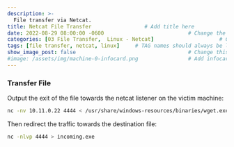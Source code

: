 ```yaml
---
description: >-
  File transfer via Netcat.
title: Netcat File Transfer                 # Add title here
date: 2022-08-29 08:00:00 -0600                           # Change the date to match completion date
categories: [03 File Transfer,  Linux - Netcat]                     # Change Templates to Writeup
tags: [file transfer, netcat, linux]     # TAG names should always be lowercase; replace template with writeup, and add relevant tags
show_image_post: false                                    # Change this to true
#image: /assets/img/machine-0-infocard.png                # Add infocard image here for post preview image
---
```

### Transfer File
Output the exit of the file towards the netcat listener on the victim machine:
```bash
nc -nv 10.11.0.22 4444 < /usr/share/windows-resources/binaries/wget.exe
```
Then redirect the traffic towards the destination file:
```bash
nc -nlvp 4444 > incoming.exe
```

